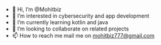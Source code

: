 - 👋 Hi, I’m @Mohitbiz
- 👀 I’m interested in cybersecurity and app development
- 🌱 I’m currently learning kotlin and java
- 💞️ I’m looking to collaborate on related projects
- 📫 How to reach me mail me on mohitbiz777@gmail.com

<!---
Mohitbiz/Mohitbiz is a ✨ special ✨ repository because its `README.md` (this file) appears on your GitHub profile.
You can click the Preview link to take a look at your changes.
--->
